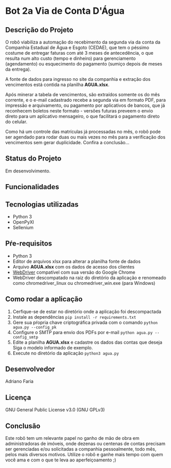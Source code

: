 # Bot 2a Via de Conta D'Água
    
## Descrição do Projeto
O robô viabiliza a automação do recebimento da segunda via da conta da Companhia Estadual de Água e Esgoto (CEDAE), que tem o péssimo costume de entregar faturas com até 3 meses de antecedência, o que resulta num alto custo (tempo e dinheiro) para gerenciamento (agendamento) ou esquecimento do pagamento (sumiço depois de meses da entrega).

A fonte de dados para ingresso no site da companhia e extração dos vencimentos está contida na planilha **AGUA.xlsx**. 

Após minerar a tabela de vencimentos, são extraídos somente os do mês corrente, e o e-mail cadastrado recebe a segunda via em formato PDF, para impressão e arquivamento, ou pagamento por aplicativos de bancos, que já reconhecem boletos neste formato - versões futuras preveem o envio direto para um aplicativo mensageiro, o que facilitará o pagamento direto do celular.

Como há um controle das matrículas já processadas no mês, o robô pode ser agendado para rodar duas ou mais vezes no mês para a verificação dos vencimentos sem gerar duplicidade. Confira a conclusão...

## Status do Projeto
   Em desenvolvimento.

## Funcionalidades
    
## Tecnologias utilizadas
   - Python 3
   - OpenPyXl
   - Sellenium

## Pŕe-requisitos
   - Python 3
   - Editor de arquivos xlsx para alterar a planilha fonte de dados
   - Arquivo **AGUA.xlsx** com os dados de acesso dos clientes
   - [WebDriver](https://chromedriver.chromium.org/downloads) compatível com sua versão do Google Chrome
   - WebDriver descompatado na raiz do diretório da aplicação e renomeado como chromedriver_linux ou chromedriver_win.exe (para Windows)

## Como rodar a aplicação
   1. Cerfique-se de estar no diretório onde a aplicação foi descompactada
   2. Instale as dependências
      `pip install -r requirements.txt`
   3. Gere sua pŕopria chave criptográfica privada com o comando
      `python agua.py --config_pk`
   4. Configure o SMTP para envio dos PDFs por e-mail
      `python agua.py --config_smtp`
   5. Edite a planilha **AGUA.xlsx** e cadastre os dados das contas que deseja
      Siga o modelo informado de exemplo.
   6. Execute no diretório da aplicação
      `python3 agua.py`
    
## Desenvolvedor
   Adriano Faria

## Licença
   GNU General Public License v3.0 (GNU GPLv3)

## Conclusão
Este robô tem um relevante papel no ganho de mão de obra em administradoras de imóveis, onde dezenas ou centenas de contas precisam ser gerenciadas e/ou solicitadas a companhia pessoalmente, todo mês, pelos mais diversos motivos. Utilize o robô e ganhe mais tempo com quem você ama e com o que te leva ao aperfeiçoamento ;)
